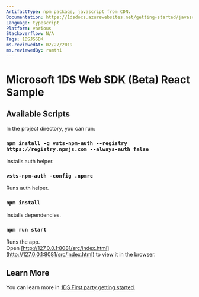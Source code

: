 ```yaml
---
ArtifactType: npm package, javascript from CDN.
Documentation: https://1dsdocs.azurewebsites.net/getting-started/javascript-getting_started.html
Language: typescript
Platform: various
Stackoverflow: N/A
Tags: 1DSJSSDK
ms.reviewedAt: 02/27/2019
ms.reviewedBy: ramthi
---
```

# Microsoft 1DS Web SDK (Beta) React Sample


## Available Scripts

In the project directory, you can run:

### `npm install -g vsts-npm-auth --registry https://registry.npmjs.com --always-auth false`

Installs auth helper. 

### `vsts-npm-auth -config .npmrc`

Runs auth helper. 

### `npm install`

Installs dependencies. 

### `npm run start`

Runs the app.<br>
Open [http://127.0.0.1:8081/src/index.html](http://127.0.0.1:8081/src/index.html) to view it in the browser.


## Learn More

You can learn more in [1DS First party getting started](https://1dsdocs.azurewebsites.net/getting-started/javascript-first-party-getting_started.html).

